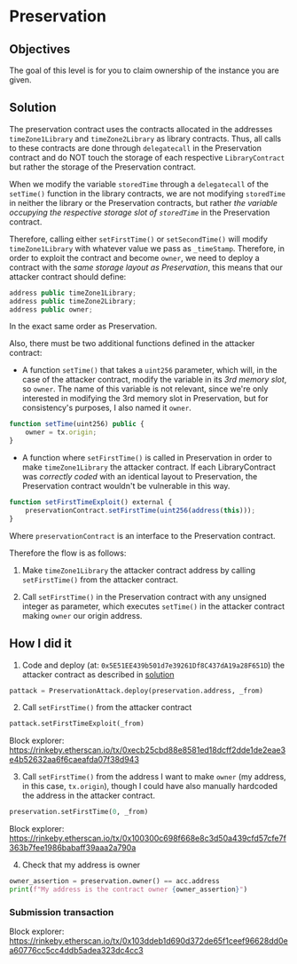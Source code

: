 # Preservation

## Objectives

The goal of this level is for you to claim ownership of the instance you are given.

## Solution

The preservation contract uses the contracts allocated in the addresses `timeZone1Library` and `timeZone2Library` as library contracts. Thus, all calls to these contracts are done through `delegatecall` in the Preservation contract and do NOT touch the storage of each respective `LibraryContract` but rather the storage of the Preservation contract.

When we modify the variable `storedTime` through a `delegatecall` of the `setTime()` function in the library contracts, we are not modifying `storedTime` in neither the library or the Preservation contracts, but rather _the variable occupying the respective storage slot of `storedTime`_ in the Preservation contract.

Therefore, calling either `setFirstTime()` or `setSecondTime()` will modify `timeZone1Library` with whatever value we pass as `_timeStamp`. Therefore, in order to exploit the contract and become `owner`, we need to deploy a contract with the _same storage layout as Preservation_, this means that our attacker contract should define:

```js
address public timeZone1Library;
address public timeZone2Library;
address public owner; 
```

In the exact same order as Preservation.

Also, there must be two additional functions defined in the attacker contract:

* A function `setTime()` that takes a `uint256` parameter, which will, in the case of the attacker contract, modify the variable in its _3rd memory slot_, so `owner`. The name of this variable is not relevant, since we're only interested in modifying the 3rd memory slot in Preservation, but for consistency's purposes, I also named it `owner`.

```js
function setTime(uint256) public {
    owner = tx.origin;
}
```

* A function where `setFirstTime()` is called in Preservation in order to make `timeZone1Library` the attacker contract. If each LibraryContract was _correctly coded_ with an identical layout to Preservation, the Preservation contract wouldn't be vulnerable in this way.

```js
function setFirstTimeExploit() external {
    preservationContract.setFirstTime(uint256(address(this)));
}
```

Where `preservationContract` is an interface to the Preservation contract.

Therefore the flow is as follows:

1. Make `timeZone1Library` the attacker contract address by calling `setFirstTime()` from the attacker contract.

2. Call `setFirstTime()` in the Preservation contract with any unsigned integer as parameter, which executes `setTime()` in the attacker contract making `owner` our origin address.

## How I did it

1. Code and deploy (at: `0x5E51EE439b501d7e39261Df8C437dA19a28F651D`) the attacker contract as described in [solution](#solution)

```python
pattack = PreservationAttack.deploy(preservation.address, _from)
```

2. Call `setFirstTime()` from the attacker contract

```python
pattack.setFirstTimeExploit(_from)
```

Block explorer: https://rinkeby.etherscan.io/tx/0xecb25cbd88e8581ed18dcff2dde1de2eae3e4b52632aa6f6caeafda07f38d943

3. Call `setFirstTime()` from the address I want to make `owner` (my address, in this case, `tx.origin`), though I could have also manually hardcoded the address in the attacker contract.

```python
preservation.setFirstTime(0, _from)
```

Block explorer: https://rinkeby.etherscan.io/tx/0x100300c698f668e8c3d50a439cfd57cfe7f363b7fee1986babaff39aaa2a790a

4. Check that my address is owner

```python
owner_assertion = preservation.owner() == acc.address
print(f"My address is the contract owner {owner_assertion}")
```

### Submission transaction

Block explorer: https://rinkeby.etherscan.io/tx/0x103ddeb1d690d372de65f1ceef96628dd0ea60776cc5cc4ddb5adea323dc4cc3
